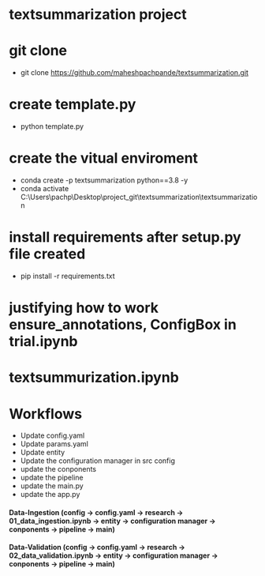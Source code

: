 # textsummarization project

# git clone
- git clone https://github.com/maheshpachpande/textsummarization.git

# create template.py
- python template.py

# create the vitual enviroment
- conda create -p textsummarization python==3.8 -y
- conda activate C:\Users\pachp\Desktop\project_git\textsummarization\textsummarization

# install requirements after setup.py file created
- pip install -r requirements.txt

# justifying how to work ensure_annotations, ConfigBox in trial.ipynb

# textsummurization.ipynb

# Workflows
- Update config.yaml
- Update params.yaml
- Update entity
- Update the configuration manager in src config
- update the conponents
- update the pipeline
- update the main.py
- update the app.py

#### Data-Ingestion (config -> config.yaml -> research -> 01_data_ingestion.ipynb -> entity -> configuration manager -> conponents -> pipeline -> main)

#### Data-Validation (config -> config.yaml -> research -> 02_data_validation.ipynb -> entity -> configuration manager -> conponents -> pipeline -> main)

